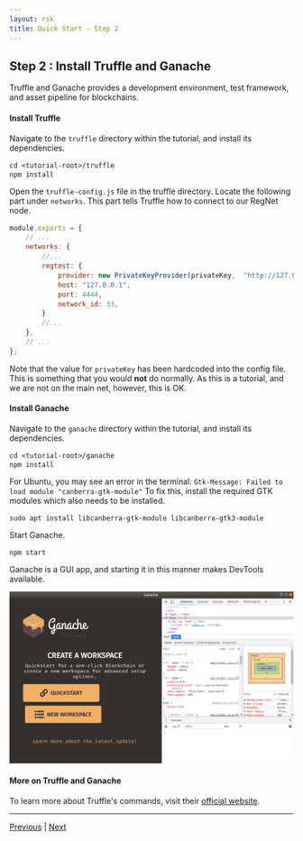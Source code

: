 ```yaml
---
layout: rsk
title: Quick Start - Step 2
---
```

## Step 2 : Install Truffle and Ganache

Truffle and Ganache provides a development environment, test framework, and asset pipeline for blockchains. 

#### Install Truffle

Navigate to the `truffle` directory within the tutorial, and install its dependencies.

```shell
cd <tutorial-root>/truffle
npm install
```

Open the `truffle-config.js` file in the truffle directory. Locate the following part under `networks`.
This part tells Truffle how to connect to our RegNet node.

```javascript
module.exports = {
    // ...
    networks: {
        //...
        regtest: {
            provider: new PrivateKeyProvider(privateKey,  "http://127.0.0.1:4444"),
            host: "127.0.0.1",
            port: 4444,
            network_id: 33,
        }
        //...
    },
    // ...
};
```

Note that the value for `privateKey` has been hardcoded into the config file. This is something that you would **not** do normally. As this is a tutorial, and we are not on the main net, however, this is OK.

#### Install Ganache

Navigate to the `ganache` directory within the tutorial, and install its dependencies.

```shell
cd <tutorial-root>/ganache
npm install
```

For Ubuntu, you may see an error in the terminal: `Gtk-Message: Failed to load module "canberra-gtk-module"`
To fix this, install the required GTK modules which also needs to be installed.

```shell
sudo apt install libcanberra-gtk-module libcanberra-gtk3-module
```

Start Ganache.

```shell
npm start
```

Ganache is a GUI app, and starting it in this manner makes DevTools available.

![Ganache with DevTools](/dist/images/ganache-with-devtools.png)

#### More on Truffle and Ganache

To learn more about Truffle's commands, visit their [official website](https://www.trufflesuite.com/docs/truffle/overview).

----

[Previous](../step1-install-rsk-local-node)
|
<a href="/quick-start/step3-edit-smart-contract" class="green-button">Next</a>

